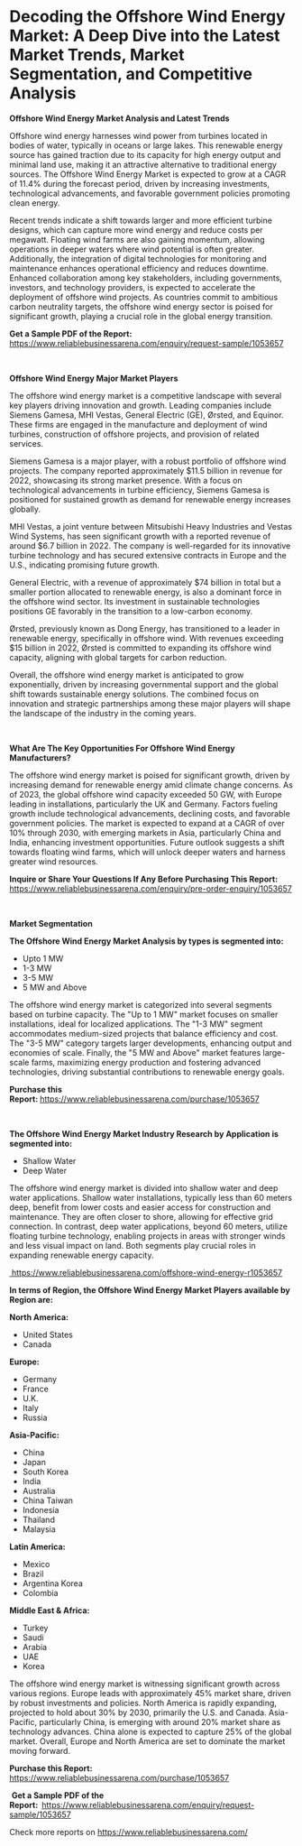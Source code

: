 <p><h1>Decoding the Offshore Wind Energy Market: A Deep Dive into the Latest Market Trends, Market Segmentation, and Competitive Analysis</h1></p><p><strong>Offshore Wind Energy Market Analysis and Latest Trends</strong></p>
<p><p>Offshore wind energy harnesses wind power from turbines located in bodies of water, typically in oceans or large lakes. This renewable energy source has gained traction due to its capacity for high energy output and minimal land use, making it an attractive alternative to traditional energy sources. The Offshore Wind Energy Market is expected to grow at a CAGR of 11.4% during the forecast period, driven by increasing investments, technological advancements, and favorable government policies promoting clean energy.</p><p>Recent trends indicate a shift towards larger and more efficient turbine designs, which can capture more wind energy and reduce costs per megawatt. Floating wind farms are also gaining momentum, allowing operations in deeper waters where wind potential is often greater. Additionally, the integration of digital technologies for monitoring and maintenance enhances operational efficiency and reduces downtime. Enhanced collaboration among key stakeholders, including governments, investors, and technology providers, is expected to accelerate the deployment of offshore wind projects. As countries commit to ambitious carbon neutrality targets, the offshore wind energy sector is poised for significant growth, playing a crucial role in the global energy transition.</p></p>
<p><strong>Get a Sample PDF of the Report:&nbsp;</strong> <a href="https://www.reliablebusinessarena.com/enquiry/request-sample/1053657?utm_campaign=3294&utm_medium=2&utm_source=Github&utm_content=ia&utm_term=07042025&utm_id=offshore-wind-energy">https://www.reliablebusinessarena.com/enquiry/request-sample/1053657</a></p>
<p>&nbsp;</p>
<p><strong>Offshore Wind Energy Major Market Players</strong></p>
<p><p>The offshore wind energy market is a competitive landscape with several key players driving innovation and growth. Leading companies include Siemens Gamesa, MHI Vestas, General Electric (GE), Ørsted, and Equinor. These firms are engaged in the manufacture and deployment of wind turbines, construction of offshore projects, and provision of related services.</p><p>Siemens Gamesa is a major player, with a robust portfolio of offshore wind projects. The company reported approximately $11.5 billion in revenue for 2022, showcasing its strong market presence. With a focus on technological advancements in turbine efficiency, Siemens Gamesa is positioned for sustained growth as demand for renewable energy increases globally.</p><p>MHI Vestas, a joint venture between Mitsubishi Heavy Industries and Vestas Wind Systems, has seen significant growth with a reported revenue of around $6.7 billion in 2022. The company is well-regarded for its innovative turbine technology and has secured extensive contracts in Europe and the U.S., indicating promising future growth.</p><p>General Electric, with a revenue of approximately $74 billion in total but a smaller portion allocated to renewable energy, is also a dominant force in the offshore wind sector. Its investment in sustainable technologies positions GE favorably in the transition to a low-carbon economy.</p><p>Ørsted, previously known as Dong Energy, has transitioned to a leader in renewable energy, specifically in offshore wind. With revenues exceeding $15 billion in 2022, Ørsted is committed to expanding its offshore wind capacity, aligning with global targets for carbon reduction.</p><p>Overall, the offshore wind energy market is anticipated to grow exponentially, driven by increasing governmental support and the global shift towards sustainable energy solutions. The combined focus on innovation and strategic partnerships among these major players will shape the landscape of the industry in the coming years.</p></p>
<p>&nbsp;</p>
<p><strong>What Are The Key Opportunities For Offshore Wind Energy Manufacturers?</strong></p>
<p><p>The offshore wind energy market is poised for significant growth, driven by increasing demand for renewable energy amid climate change concerns. As of 2023, the global offshore wind capacity exceeded 50 GW, with Europe leading in installations, particularly the UK and Germany. Factors fueling growth include technological advancements, declining costs, and favorable government policies. The market is expected to expand at a CAGR of over 10% through 2030, with emerging markets in Asia, particularly China and India, enhancing investment opportunities. Future outlook suggests a shift towards floating wind farms, which will unlock deeper waters and harness greater wind resources.</p></p>
<p><strong>Inquire or Share Your Questions If Any Before Purchasing This Report:</strong> <a href="https://www.reliablebusinessarena.com/enquiry/pre-order-enquiry/1053657?utm_campaign=3294&utm_medium=2&utm_source=Github&utm_content=ia&utm_term=07042025&utm_id=offshore-wind-energy">https://www.reliablebusinessarena.com/enquiry/pre-order-enquiry/1053657</a></p>
<p>&nbsp;</p>
<p><strong>Market Segmentation</strong></p>
<p><strong>The Offshore Wind Energy Market Analysis by types is segmented into:</strong></p>
<p><ul><li>Upto 1 MW</li><li>1-3 MW</li><li>3-5 MW</li><li>5 MW and Above</li></ul></p>
<p><p>The offshore wind energy market is categorized into several segments based on turbine capacity. The "Up to 1 MW" market focuses on smaller installations, ideal for localized applications. The "1-3 MW" segment accommodates medium-sized projects that balance efficiency and cost. The "3-5 MW" category targets larger developments, enhancing output and economies of scale. Finally, the "5 MW and Above" market features large-scale farms, maximizing energy production and fostering advanced technologies, driving substantial contributions to renewable energy goals.</p></p>
<p><strong>Purchase this Report:&nbsp;</strong><a href="https://www.reliablebusinessarena.com/purchase/1053657?utm_campaign=3294&utm_medium=2&utm_source=Github&utm_content=ia&utm_term=07042025&utm_id=offshore-wind-energy">https://www.reliablebusinessarena.com/purchase/1053657</a></p>
<p>&nbsp;</p>
<p><strong>The Offshore Wind Energy Market Industry Research by Application is segmented into:</strong></p>
<p><ul><li>Shallow Water</li><li>Deep Water</li></ul></p>
<p><p>The offshore wind energy market is divided into shallow water and deep water applications. Shallow water installations, typically less than 60 meters deep, benefit from lower costs and easier access for construction and maintenance. They are often closer to shore, allowing for effective grid connection. In contrast, deep water applications, beyond 60 meters, utilize floating turbine technology, enabling projects in areas with stronger winds and less visual impact on land. Both segments play crucial roles in expanding renewable energy capacity.</p></p>
<p><a href="https://www.reliablebusinessarena.com/offshore-wind-energy-r1053657?utm_campaign=3294&utm_medium=2&utm_source=Github&utm_content=ia&utm_term=07042025&utm_id=offshore-wind-energy">&nbsp;https://www.reliablebusinessarena.com/offshore-wind-energy-r1053657</a></p>
<p><strong>In terms of Region, the Offshore Wind Energy Market Players available by Region are:</strong></p>
<p>
    <p> <strong> North America: </strong>
        <ul>
            <li>United States</li>
            <li>Canada</li>
        </ul>
        </p> 
    <p> <strong> Europe: </strong>
        <ul>
            <li>Germany</li>
            <li>France</li>
            <li>U.K.</li>
            <li>Italy</li>
            <li>Russia</li>
        </ul>
        </p> 
    <p> <strong> Asia-Pacific: </strong>
        <ul>
            <li>China</li>
            <li>Japan</li>
            <li>South Korea</li>
            <li>India</li>
            <li>Australia</li>
            <li>China Taiwan</li>
            <li>Indonesia</li>
            <li>Thailand</li>
            <li>Malaysia</li>
        </ul>
        </p> 
    <p> <strong> Latin America: </strong>
        <ul>
            <li>Mexico</li>
            <li>Brazil</li>
            <li>Argentina Korea</li>
            <li>Colombia</li>
        </ul>
        </p> 
    <p> <strong> Middle East & Africa: </strong>
        <ul>
            <li>Turkey</li>
            <li>Saudi</li>
            <li>Arabia</li>
            <li>UAE</li>
            <li>Korea</li>
        </ul>
    </p>
    </p>
<p><p>The offshore wind energy market is witnessing significant growth across various regions. Europe leads with approximately 45% market share, driven by robust investments and policies. North America is rapidly expanding, projected to hold about 30% by 2030, primarily the U.S. and Canada. Asia-Pacific, particularly China, is emerging with around 20% market share as technology advances. China alone is expected to capture 25% of the global market. Overall, Europe and North America are set to dominate the market moving forward.</p></p>
<p><strong>Purchase this Report: </strong><a href="https://www.reliablebusinessarena.com/purchase/1053657?utm_campaign=3294&utm_medium=2&utm_source=Github&utm_content=ia&utm_term=07042025&utm_id=offshore-wind-energy">https://www.reliablebusinessarena.com/purchase/1053657</a></p>
<p>&nbsp;<strong>Get a Sample PDF of the Report:&nbsp;&nbsp;</strong><a href="https://www.reliablebusinessarena.com/enquiry/request-sample/1053657?utm_campaign=3294&utm_medium=2&utm_source=Github&utm_content=ia&utm_term=07042025&utm_id=offshore-wind-energy">https://www.reliablebusinessarena.com/enquiry/request-sample/1053657</a></p>
<p><strong></strong></p>
<p>Check more reports on <a href="https://www.reliablebusinessarena.com/?utm_campaign=3294&utm_medium=2&utm_source=Github&utm_content=ia&utm_term=07042025&utm_id=offshore-wind-energy">https://www.reliablebusinessarena.com/</a></p>